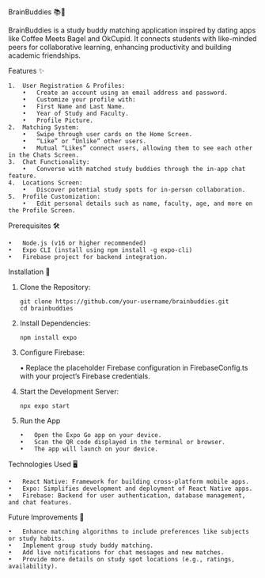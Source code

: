 BrainBuddies 📚🤝

BrainBuddies is a study buddy matching application inspired by dating apps like Coffee Meets Bagel and OkCupid. It connects students with like-minded peers for collaborative learning, enhancing productivity and building academic friendships.

Features ✨

	1.	User Registration & Profiles:
		•	Create an account using an email address and password.
		•	Customize your profile with:
		•	First Name and Last Name.
		•	Year of Study and Faculty.
		•	Profile Picture.
	2.	Matching System:
		•	Swipe through user cards on the Home Screen.
		•	“Like” or “Unlike” other users.
		•	Mutual “Likes” connect users, allowing them to see each other in the Chats Screen.
	3.	Chat Functionality:
		•	Converse with matched study buddies through the in-app chat feature.
	4.	Locations Screen:
		•	Discover potential study spots for in-person collaboration.
	5.	Profile Customization:
		•	Edit personal details such as name, faculty, age, and more on the Profile Screen.

Prerequisites 🛠️

	•	Node.js (v16 or higher recommended)
	•	Expo CLI (install using npm install -g expo-cli)
	•	Firebase project for backend integration.

Installation 🚀

1.	Clone the Repository:

        git clone https://github.com/your-username/brainbuddies.git
        cd brainbuddies


2.	Install Dependencies:

        npm install expo


3.	Configure Firebase:

      •	Replace the placeholder Firebase configuration in FirebaseConfig.ts with your project’s Firebase credentials.


4.	Start the Development Server:

        npx expo start


5.	Run the App
   
	    •	Open the Expo Go app on your device.
	    •	Scan the QR code displayed in the terminal or browser.
	    •	The app will launch on your device.

Technologies Used 🖥️

	•	React Native: Framework for building cross-platform mobile apps.
	•	Expo: Simplifies development and deployment of React Native apps.
	•	Firebase: Backend for user authentication, database management, and chat features.

Future Improvements 🚀

	•	Enhance matching algorithms to include preferences like subjects or study habits.
	•	Implement group study buddy matching.
	•	Add live notifications for chat messages and new matches.
	•	Provide more details on study spot locations (e.g., ratings, availability).
